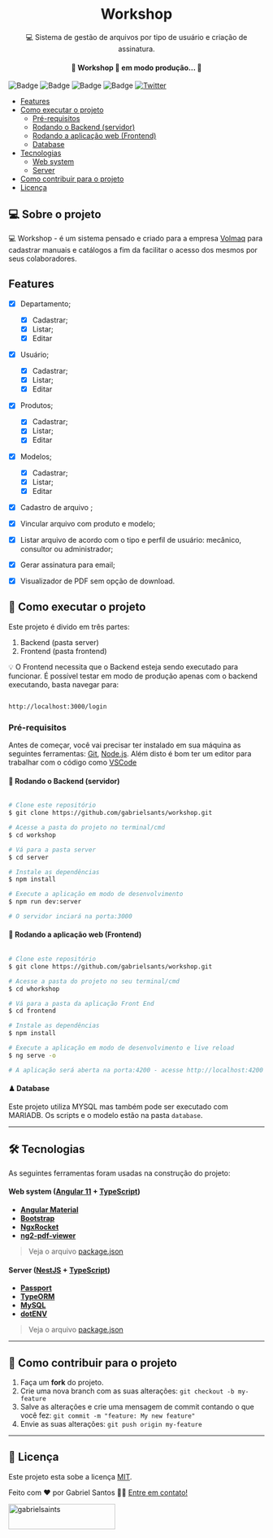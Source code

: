 <h1 align="center">
    Workshop
</h1>
<p align="center">💻 Sistema de gestão de arquivos por tipo de usuário e criação de assinatura.</p>

<h4 align="center"> 
	🚧  Workshop 🚀 em modo produção...  🚧
</h4>


![Badge](https://img.shields.io/github/license/gabrielsants/workshop)
![Badge](https://img.shields.io/github/forks/gabrielsants/workshop)
![Badge](https://img.shields.io/github/issues/gabrielsants/workshop)
![Badge](https://img.shields.io/github/stars/gabrielsants/workshop)
<a href="https://twitter.com/intent/tweet?text=Wow:&url=https%3A%2F%2Fgithub.com%2Fgabrielsants%2Fworkshop"><img alt="Twitter" src="https://img.shields.io/twitter/url?style=social&url=https%3A%2F%2Ftwitter.com%2Fgbxsaints"></a>

<!--ts-->
   * [Features](#Features)
   * [Como executar o projeto](#como-executar-o-projeto)
      * [Pré-requisitos](#pre-requisitos)
      * [Rodando o Backend (servidor)](#backend)
      * [Rodando a aplicação web (Frontend)](#frontend)
      * [Database](#database)
   * [Tecnologias](#tecnologias)
      * [Web system](#web-system)
      * [Server](#server)
   * [Como contribuir para o projeto](#como-contribuir-para-o-projeto)
   * [Licença](#licenc-a)
<!--te-->


## 💻 Sobre o projeto
💻 Workshop - é um sistema pensado e criado para a empresa [Volmaq](volmaq.com.br) para cadastrar manuais e catálogos a fim da facilitar o acesso dos mesmos por seus colaboradores.


## Features

- [x] Departamento;
  - [x] Cadastrar;
  - [x] Listar;
  - [x] Editar
- [x] Usuário;
  - [x] Cadastrar;
  - [x] Listar;
  - [x] Editar
- [x] Produtos;
  - [x] Cadastrar;
  - [x] Listar;
  - [x] Editar
- [x] Modelos;
  - [x] Cadastrar;
  - [x] Listar;
  - [x] Editar
- [x] Cadastro de arquivo  ;
- [x] Vincular arquivo com produto e modelo;
- [x] Listar arquivo de acordo com o tipo e perfil de usuário: mecânico, consultor ou administrador;
- [x] Gerar assinatura para email;
- [x] Visualizador de PDF sem opção de download.



## 🚀 Como executar o projeto

Este projeto é divido em três partes:
1. Backend (pasta server) 
2. Frontend (pasta frontend)

💡 O Frontend necessita que o Backend esteja sendo executado para funcionar.
É possível testar em modo de produção apenas com o backend executando, basta navegar para: 

```bash

http://localhost:3000/login 

```

### Pré-requisitos

Antes de começar, você vai precisar ter instalado em sua máquina as seguintes ferramentas:
[Git](https://git-scm.com), [Node.js](https://nodejs.org/en/). 
Além disto é bom ter um editor para trabalhar com o código como [VSCode](https://code.visualstudio.com/)

#### 🎲 Rodando o Backend (servidor)

```bash

# Clone este repositório
$ git clone https://github.com/gabrielsants/workshop.git

# Acesse a pasta do projeto no terminal/cmd
$ cd workshop

# Vá para a pasta server
$ cd server

# Instale as dependências
$ npm install

# Execute a aplicação em modo de desenvolvimento
$ npm run dev:server

# O servidor inciará na porta:3000

```

#### 🧭 Rodando a aplicação web (Frontend)

```bash

# Clone este repositório
$ git clone https://github.com/gabrielsants/workshop.git

# Acesse a pasta do projeto no seu terminal/cmd
$ cd whorkshop

# Vá para a pasta da aplicação Front End
$ cd frontend

# Instale as dependências
$ npm install

# Execute a aplicação em modo de desenvolvimento e live reload
$ ng serve -o

# A aplicação será aberta na porta:4200 - acesse http://localhost:4200

```

#### ♟ Database

Este projeto utiliza MYSQL mas também pode ser executado com MARIADB.
Os scripts e o modelo estão na pasta `database`.

---

## 🛠 Tecnologias

As seguintes ferramentas foram usadas na construção do projeto:

#### **Web system**  ([Angular 11](https://angular.io/)  +  [TypeScript](https://www.typescriptlang.org/))

-   **[Angular Material](https://material.angular.io/)**
-   **[Bootstrap](https://getbootstrap.com/)**
-   **[NgxRocket](https://github.com/ngx-rocket/generator-ngx-rocket)**
-   **[ng2-pdf-viewer](https://github.com/VadimDez/ng2-pdf-viewer)**

> Veja o arquivo  [package.json](https://github.com/gabrielsants/workshop/blob/main/frontend/package.json)

#### **Server**  ([NestJS](https://nestjs.com/)  +  [TypeScript](https://www.typescriptlang.org/))

-   **[Passport](https://docs.nestjs.com/security/authentication#implementing-passport-strategies)**
-   **[TypeORM](https://docs.nestjs.com/recipes/sql-typeorm)**
-   **[MySQL](https://www.mysql.com/)**
-   **[dotENV](https://github.com/motdotla/dotenv)**

> Veja o arquivo  [package.json](https://github.com/gabrielsants/workshop/blob/main/frontend/package.json)
---

## 💪 Como contribuir para o projeto

1. Faça um **fork** do projeto.
2. Crie uma nova branch com as suas alterações: `git checkout -b my-feature`
3. Salve as alterações e crie uma mensagem de commit contando o que você fez: `git commit -m "feature: My new feature"`
4. Envie as suas alterações: `git push origin my-feature`

---


## 📝 Licença

Este projeto esta sobe a licença [MIT](./LICENSE).


Feito com ❤️ por Gabriel Santos 👋🏽 [Entre em contato!](https://www.linkedin.com/in/dev-gabriel-santos/)

<p>
	<a href="https://www.buymeacoffee.com/gabrielsaints">
		<img align="left" src="https://cdn.buymeacoffee.com/buttons/v2/default-yellow.png" 
		height="50" width="210" alt="gabrielsaints"/>
	</a>
</p>
<br>
